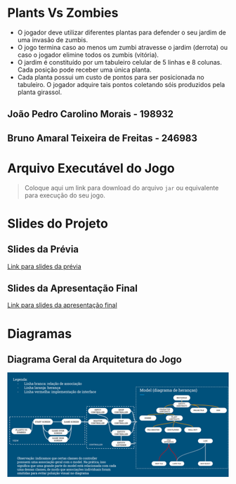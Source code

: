 # Plants Vs Zombies

- O jogador deve utilizar diferentes plantas para defender o seu jardim de uma invasão de zumbis. 
- O jogo termina caso ao menos um zumbi atravesse o jardim (derrota) ou caso o jogador elimine todos os zumbis (vitória). 
- O jardim é constituído por um tabuleiro celular de 5 linhas e 8 colunas. Cada posição pode receber uma única planta.
- Cada planta possui um custo de pontos para ser posicionada no tabuleiro. O jogador adquire tais pontos coletando sóis produzidos pela planta girassol.

## João Pedro Carolino Morais - 198932

## Bruno Amaral Teixeira de Freitas - 246983

# Arquivo Executável do Jogo

> Coloque aqui um link para download do arquivo `jar` ou equivalente para execução do seu jogo.

# Slides do Projeto

## Slides da Prévia
[Link para slides da prévia](assets/slidesPrevia.pptx)
## Slides da Apresentação Final
[Link para slides da apresentação final](assets/slidesFinal.pptx)
# Diagramas

## Diagrama Geral da Arquitetura do Jogo
![diagrama geral](assets/diagramaGeralProjeto.png)
